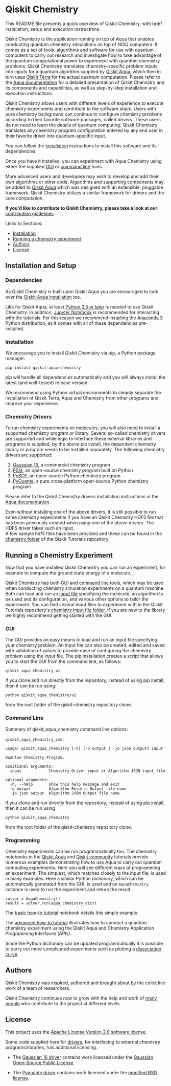 # Qiskit Chemistry

This README file presents a quick overview of Qiskit Chemistry, with brief installation, setup and execution
instructions.

Qiskit Chemistry is the application running on top of Aqua that enables conducting quantum chemistry simulations
on top of NISQ computers.  It comes as a set of tools, algorithms and software for use with quantum computers
to carry out research and investigate how to take advantage of the quantum computational power to experiment with
quantum chemistry problems. Qiskit Chemistry translates chemistry-specific problem inputs into inputs for a quantum algorithm
supplied by [Qiskit Aqua](https://github.com/Qiskit/qiskit-aqua), which then in turn uses
[Qiskit Terra](https://www.qiskit.org/terra) for the actual quantum computation.
Please refer to the [Aqua documentation](https://qiskit.org/documentation/aqua/) for a detailed
presentation of Qiskit Chemistry and its components and capabilities, as well as step-by-step installation and
execution instructions.

Qiskit Chemistry allows users with different levels of experience to execute chemistry experiments and
contribute to the software stack.  Users with pure chemistry background can continue to configure chemistry
problems according to their favorite software packages, called *drivers*.  These users do not need to learn the
details of quantum computing; Qiskit Chemistry translates any chemistry program configuration entered by
any end user in their favorite driver into quantum-specific input.

You can follow the [installation](#installation) instructions to install this software and its dependencies.

Once you have it installed, you can experiment with Aqua Chemistry using either the supplied [GUI](#gui) or
[command line](#command-line) tools.

More advanced users and developers may wish to develop and add their own
algorithms or other code. Algorithms and supporting components may be added to
[Qiskit Aqua](https://github.com/Qiskit/qiskit-aqua) which was designed with an extensible, pluggable
framework. Qiskit Chemistry utilizes a similar framework for drivers and the core computation.

**If you'd like to contribute to Qiskit Chemistry, please take a look at our**
[contribution guidelines](.github/CONTRIBUTING.rst).

Links to Sections:

* [Installation](#installation)
* [Running a chemistry experiment](#running-a-chemistry-experiment)
* [Authors](#authors-alphabetical)
* [License](#license)

## Installation and Setup

### Dependencies

As Qiskit Chemistry is built upon Qiskit Aqua you are encouraged to look over the
[Qiskit Aqua installation](https://github.com/Qiskit/qiskit-aqua/blob/master/README.md#installation) too.

Like for Qiskit Aqua, at least [Python 3.5 or later](https://www.python.org/downloads/) is needed to use
Qiskit Chemistry.
In addition, [Jupyter Notebook](https://jupyter.readthedocs.io/en/latest/install.html) is recommended
for interacting with the tutorials.
For this reason we recommend installing the [Anaconda 3](https://www.continuum.io/downloads)
Python distribution, as it comes with all of these dependencies pre-installed.

### Installation

We encourage you to install Qiskit Chemistry via pip, a Python package manager:

```
pip install qiskit-aqua-chemistry
```

pip will handle all dependencies automatically and you will always install the latest (and well-tested)
release version.

We recommend using Python virtual environments to cleanly separate the installation of Qiskit Terra, Aqua and Chemistry
from other programs and improve your experience.

### Chemistry Drivers

To run chemistry experiments on molecules, you will also need to install a supported chemistry program or library. 
Several so-called chemistry drivers are supported and while logic to
interface these external libraries and programs is supplied, by the above pip install, the dependent chemistry library
or program needs to be installed separately. The following chemistry drivers are supported:

1. [Gaussian 16](http://gaussian.com/gaussian16/), a commercial chemistry program
2. [PSI4](http://www.psicode.org/), an open-source chemistry program built on Python
3. [PySCF](https://github.com/sunqm/pyscf), an open-source Python chemistry program
4. [PyQuante](https://github.com/rpmuller/pyquante2), a pure cross-platform open-source Python chemistry program

Please refer to the Qiskit Chemistry drivers installation instructions in the
[Aqua documentation](https://qiskit.org/documentation/aqua/).

Even without installing one of the above drivers, it is still possible to run some chemistry experiments if
you have an Qiskit Chemistry HDF5 file that has been previously created when using one of the above drivers.
The HDF5 driver takes such an input.  
A few sample hdf5 files have been provided and these can be found in the 
[chemistry folder](https://github.com/Qiskit/qiskit-tutorials/tree/master/qiskit/aqua/chemistry) of the Qiskit Tutorials
repository.

## Running a Chemistry Experiment

Now that you have installed Qiskit Chemistry you can run an experiment, for example to compute the ground
state energy of a molecule.

Qiskit Chemistry has both [GUI](#gui) and [command line](#command-line) tools, which may be used when conducting
chemistry simulation experiments on a quantum machine. Both can load and run an [input file](qiskit_aqua_chemistry#input-file) specifying the molecule,
an algorithm to be used and its configuration, and various other options to tailor the experiment. You can find several
input files to experiment with in the Qiskit Tutorials repository's
[chemistry input file folder](https://github.com/Qiskit/qiskit-tutorials/tree/master/community/aqua/chemistry/input_files).
If you are new to the library we highly recommend getting started with the GUI.

### GUI

The GUI provides an easy means to load and run an input file specifying your chemistry problem. An input file
can also be created, edited and saved with validation of values to provide ease of configuring the chemistry problem
using the input file. The pip installation creates a script that allows you to start the GUI from the
command line, as follows:

`qiskit_aqua_chemistry_ui`

If you clone and run directly from the repository, instead of using
pip install, then it can be run using:

`python qiskit_aqua_chemistry/ui`

from the root folder of the qiskit-chemistry repository clone.

### Command Line

Summary of qiskit_aqua_chemistry command line options:

`qiskit_aqua_chemistry_cmd`:
```
usage: qiskit_aqua_chemistry [-h] [-o output | -jo json output] input

Quantum Chemistry Program.

positional arguments:
  input            Chemistry Driver input or Algorithm JSON input file

optional arguments:
  -h, --help       show this help message and exit
  -o output        Algorithm Results Output file name
  -jo json output  Algorithm JSON Output file name
```

If you clone and run directly from the repository, instead of using
pip install, then it can be run using

`python qiskit_aqua_chemistry`

from the root folder of the qiskit-chemistry repository clone.

### Programming

Chemistry experiments can be run programmatically too. The chemistry notebooks in the
[Qiskit Aqua](https://github.com/Qiskit/qiskit-tutorials/tree/master/qiskit/aqua/chemistry)
and [Qiskit community](https://github.com/Qiskit/qiskit-tutorials/tree/master/community/aqua/chemistry)
tutorials provide numerous examples
demonstrating how to use Aqua to carry out quantum computing experiments.
Here you will see different ways of programming an experiment. The simplest, which
matches closely to the input file, is used in many examples. Here a similar Python dictionary, which can
be automatically generated from the GUI, is used and an
`AquaChemistry` instance is used to run the experiment and return the result.
```
solver = AquaChemistry()
result = solver.run(aqua_chemistry_dict)
```
The [basic how-to tutorial](https://github.com/Qiskit/qiskit-tutorials/blob/master/qiskit/aqua/chemistry/basic_howto.ipynb)
notebook details this simple example.

The [advanced how-to tutorial](https://github.com/Qiskit/qiskit-tutorials/blob/master/qiskit/aqua/chemistry/advanced_howto.ipynb) illustrates how to conduct a quantum chemistry experiment using the Qiskit Aqua and Chemistry
Application Programming Interfaces (APIs).

Since the Python dictionary can be updated programmatically it is possible to carry out more complicated experiments
such as plotting a
[dissociation curve](https://github.com/Qiskit/qiskit-tutorials/blob/master/chemistry/lih_uccsd.ipynb).


## Authors

Qiskit Chemistry was inspired, authored and brought about by the collective
work of a team of researchers.

Qiskit Chemistry continues now to grow with the help and work of [many people](CONTRIBUTORS.rst) who contribute
to the project at different levels.

## License

This project uses the [Apache License Version 2.0 software license](https://www.apache.org/licenses/LICENSE-2.0).

Some code supplied here for [drivers](qiskit_aqua_chemistry/drivers/README.md), for interfacing to external chemistry
programs/libraries, has additional licensing.

* The [Gaussian 16 driver](qiskit_aqua_chemistry/drivers/gaussiand/README.md) contains work licensed under the
[Gaussian Open-Source Public License](qiskit_aqua_chemistry/drivers/gaussiand/gauopen/LICENSE.txt).

* The [Pyquante driver](qiskit_aqua_chemistry/drivers/pyquanted/README.md) contains work licensed under the
[modified BSD license](qiskit_aqua_chemistry/drivers/pyquanted/LICENSE.txt).
